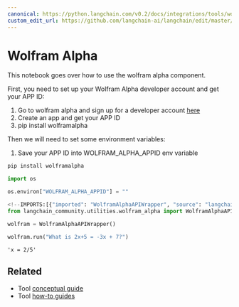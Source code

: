```yaml
---
canonical: https://python.langchain.com/v0.2/docs/integrations/tools/wolfram_alpha/
custom_edit_url: https://github.com/langchain-ai/langchain/edit/master/docs/docs/integrations/tools/wolfram_alpha.ipynb
---
```


# Wolfram Alpha

This notebook goes over how to use the wolfram alpha component.

First, you need to set up your Wolfram Alpha developer account and get your APP ID:

1. Go to wolfram alpha and sign up for a developer account [here](https://developer.wolframalpha.com/)
2. Create an app and get your APP ID
3. pip install wolframalpha

Then we will need to set some environment variables:
1. Save your APP ID into WOLFRAM_ALPHA_APPID env variable


```python
pip install wolframalpha
```


```python
import os

os.environ["WOLFRAM_ALPHA_APPID"] = ""
```


```python
<!--IMPORTS:[{"imported": "WolframAlphaAPIWrapper", "source": "langchain_community.utilities.wolfram_alpha", "docs": "https://api.python.langchain.com/en/latest/utilities/langchain_community.utilities.wolfram_alpha.WolframAlphaAPIWrapper.html", "title": "Wolfram Alpha"}]-->
from langchain_community.utilities.wolfram_alpha import WolframAlphaAPIWrapper
```


```python
wolfram = WolframAlphaAPIWrapper()
```


```python
wolfram.run("What is 2x+5 = -3x + 7?")
```



```output
'x = 2/5'
```



## Related

- Tool [conceptual guide](/docs/concepts/#tools)
- Tool [how-to guides](/docs/how_to/#tools)